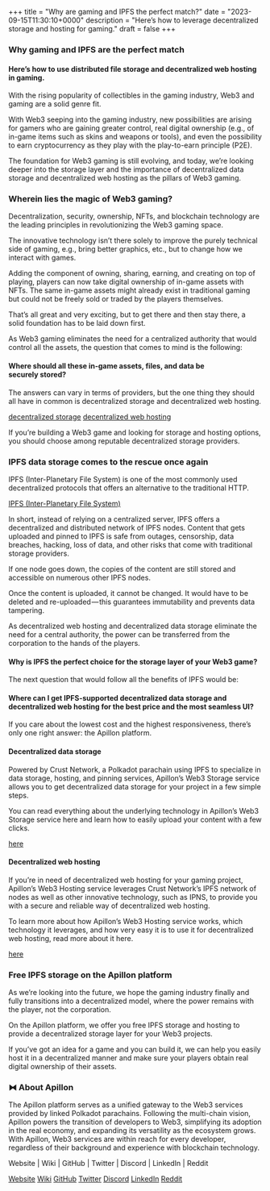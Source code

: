 +++
title = "Why are gaming and IPFS the perfect match?"
date = "2023-09-15T11:30:10+0000"
description = "Here’s how to leverage decentralized storage and hosting for gaming."
draft = false
+++

### Why gaming and IPFS are the perfect match


#### Here’s how to use distributed file storage and decentralized web hosting in gaming.


With the rising popularity of collectibles in the gaming industry, Web3 and gaming are a solid genre fit.


With Web3 seeping into the gaming industry, new possibilities are arising for gamers who are gaining greater control, real digital ownership (e.g., of in-game items such as skins and weapons or tools), and even the possibility to earn cryptocurrency as they play with the play-to-earn principle (P2E).


The foundation for Web3 gaming is still evolving, and today, we’re looking deeper into the storage layer and the importance of decentralized data storage and decentralized web hosting as the pillars of Web3 gaming.


### Wherein lies the magic of Web3 gaming?


Decentralization, security, ownership, NFTs, and blockchain technology are the leading principles in revolutionizing the Web3 gaming space.


The innovative technology isn’t there solely to improve the purely technical side of gaming, e.g., bring better graphics, etc., but to change how we interact with games.


Adding the component of owning, sharing, earning, and creating on top of playing, players can now take digital ownership of in-game assets with NFTs. The same in-game assets might already exist in traditional gaming but could not be freely sold or traded by the players themselves.


That’s all great and very exciting, but to get there and then stay there, a solid foundation has to be laid down first.


As Web3 gaming eliminates the need for a centralized authority that would control all the assets, the question that comes to mind is the following:


#### Where should all these in-game assets, files, and data be securely stored?


The answers can vary in terms of providers, but the one thing they should all have in common is decentralized storage and decentralized web hosting.

[decentralized storage](https://blog.apillon.io/faq-apillon-web3-storage-c99a9b0e8b12)
[decentralized web hosting](https://blog.apillon.io/faq-apillon-web3-hosting-81d5477661e7)

If you’re building a Web3 game and looking for storage and hosting options, you should choose among reputable decentralized storage providers.


### IPFS data storage comes to the rescue once again


IPFS (Inter-Planetary File System) is one of the most commonly used decentralized protocols that offers an alternative to the traditional HTTP.

[IPFS (Inter-Planetary File System)](https://medium.com/apillon/what-is-ipfs-and-can-you-use-it-on-the-apillon-platform-e0f465083a8f)

In short, instead of relying on a centralized server, IPFS offers a decentralized and distributed network of IPFS nodes. Content that gets uploaded and pinned to IPFS is safe from outages, censorship, data breaches, hacking, loss of data, and other risks that come with traditional storage providers.


If one node goes down, the copies of the content are still stored and accessible on numerous other IPFS nodes.


Once the content is uploaded, it cannot be changed. It would have to be deleted and re-uploaded — this guarantees immutability and prevents data tampering.


As decentralized web hosting and decentralized data storage eliminate the need for a central authority, the power can be transferred from the corporation to the hands of the players.


#### Why is IPFS the perfect choice for the storage layer of your Web3 game?


The next question that would follow all the benefits of IPFS would be:


#### Where can I get IPFS-supported decentralized data storage and decentralized web hosting for the best price and the most seamless UI?


If you care about the lowest cost and the highest responsiveness, there’s only one right answer: the Apillon platform.


#### Decentralized data storage


Powered by Crust Network, a Polkadot parachain using IPFS to specialize in data storage, hosting, and pinning services, Apillon’s Web3 Storage service allows you to get decentralized data storage for your project in a few simple steps.


You can read everything about the underlying technology in Apillon’s Web3 Storage service here and learn how to easily upload your content with a few clicks.

[here](https://medium.com/apillon/apillon-platform-closed-beta-walk-through-web3-storage-1e76bfaa928a)

#### Decentralized web hosting


If you’re in need of decentralized web hosting for your gaming project, Apillon’s Web3 Hosting service leverages Crust Network’s IPFS network of nodes as well as other innovative technology, such as IPNS, to provide you with a secure and reliable way of decentralized web hosting.


To learn more about how Apillon’s Web3 Hosting service works, which technology it leverages, and how very easy it is to use it for decentralized web hosting, read more about it here.

[here](https://blog.apillon.io/faq-apillon-web3-hosting-81d5477661e7)

### Free IPFS storage on the Apillon platform


As we’re looking into the future, we hope the gaming industry finally and fully transitions into a decentralized model, where the power remains with the player, not the corporation.


On the Apillon platform, we offer you free IPFS storage and hosting to provide a decentralized storage layer for your Web3 projects.


If you’ve got an idea for a game and you can build it, we can help you easily host it in a decentralized manner and make sure your players obtain real digital ownership of their assets.


### ⧓ About Apillon


The Apillon platform serves as a unified gateway to the Web3 services provided by linked Polkadot parachains. Following the multi-chain vision, Apillon powers the transition of developers to Web3, simplifying its adoption in the real economy, and expanding its versatility as the ecosystem grows. With Apillon, Web3 services are within reach for every developer, regardless of their background and experience with blockchain technology.


Website | Wiki | GitHub | Twitter | Discord | LinkedIn | Reddit

[Website](https://apillon.io/)
[Wiki](https://wiki.apillon.io/)
[GitHub](https://github.com/Apillon-web3)
[Twitter](https://twitter.com/apillon)
[Discord](https://discord.gg/apillon)
[LinkedIn](https://www.linkedin.com/company/apillon/)
[Reddit](https://www.reddit.com/r/apillon/)